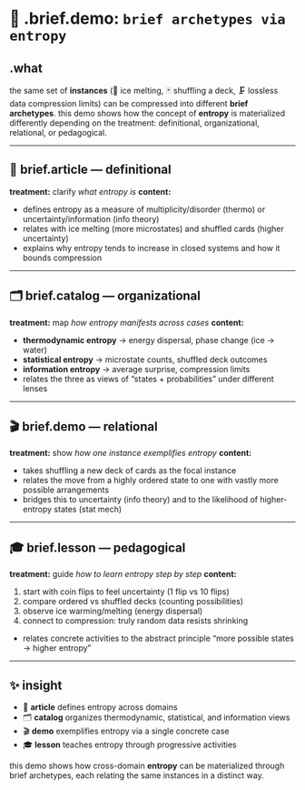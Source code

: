# 🧩 .brief.demo: `brief archetypes via entropy`

## .what
the same set of **instances** (🧊 ice melting, 🃏 shuffling a deck, 🗜️ lossless data compression limits) can be compressed into different **brief archetypes**.
this demo shows how the concept of **entropy** is materialized differently depending on the treatment: definitional, organizational, relational, or pedagogical.

---

## 📖 brief.article — definitional
**treatment:** clarify *what entropy is*
**content:**
- defines entropy as a measure of multiplicity/disorder (thermo) or uncertainty/information (info theory)
- relates with ice melting (more microstates) and shuffled cards (higher uncertainty)
- explains why entropy tends to increase in closed systems and how it bounds compression

---

## 🗂️ brief.catalog — organizational
**treatment:** map *how entropy manifests across cases*
**content:**
- **thermodynamic entropy** → energy dispersal, phase change (ice → water)
- **statistical entropy** → microstate counts, shuffled deck outcomes
- **information entropy** → average surprise, compression limits
- relates the three as views of “states + probabilities” under different lenses

---

## 🎬 brief.demo — relational
**treatment:** show *how one instance exemplifies entropy*
**content:**
- takes shuffling a new deck of cards as the focal instance
- relates the move from a highly ordered state to one with vastly more possible arrangements
- bridges this to uncertainty (info theory) and to the likelihood of higher-entropy states (stat mech)

---

## 🎓 brief.lesson — pedagogical
**treatment:** guide *how to learn entropy step by step*
**content:**
1. start with coin flips to feel uncertainty (1 flip vs 10 flips)
2. compare ordered vs shuffled decks (counting possibilities)
3. observe ice warming/melting (energy dispersal)
4. connect to compression: truly random data resists shrinking
- relates concrete activities to the abstract principle “more possible states → higher entropy”

---

## ✨ insight
- 📖 **article** defines entropy across domains
- 🗂️ **catalog** organizes thermodynamic, statistical, and information views
- 🎬 **demo** exemplifies entropy via a single concrete case
- 🎓 **lesson** teaches entropy through progressive activities

this demo shows how cross-domain **entropy** can be materialized through brief archetypes, each relating the same instances in a distinct way.
